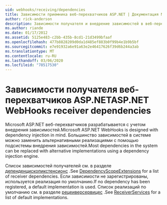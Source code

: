 ```yaml
---
uid: webhooks/receiving/dependencies
title: Зависимости приемника веб-перехватчиков ASP.NET | Документация Майкрософт
author: rick-anderson
description: Зависимости получателя и внедрение зависимостей в веб-перехватчики ASP.NET.
ms.author: riande
ms.date: 01/17/2012
ms.assetid: 5125e483-c2bb-435b-8cd1-21d3499bfaaf
ms.openlocfilehash: 477b8828209d0da1d485ef883b0f99b4e1b9b5bf
ms.sourcegitcommit: e7e91932a6e91a63e2e46417626f39d6b244a3ab
ms.translationtype: MT
ms.contentlocale: ru-RU
ms.lasthandoff: 03/06/2020
ms.locfileid: "78517530"
---
```

# <a name="aspnet-webhooks-receiver-dependencies"></a><span data-ttu-id="8e2c2-103">Зависимости получателя веб-перехватчиков ASP.NET</span><span class="sxs-lookup"><span data-stu-id="8e2c2-103">ASP.NET WebHooks receiver dependencies</span></span>

<span data-ttu-id="8e2c2-104">Microsoft ASP.NET веб-перехватчиков разрабатывается с учетом внедрения зависимостей.</span><span class="sxs-lookup"><span data-stu-id="8e2c2-104">Microsoft ASP.NET WebHooks is designed with dependency injection in mind.</span></span> <span data-ttu-id="8e2c2-105">Большинство зависимостей в системе можно заменить альтернативными реализациями с помощью подсистемы внедрения зависимостей.</span><span class="sxs-lookup"><span data-stu-id="8e2c2-105">Most dependencies in the system can be replaced with alternative implementations using a dependency injection engine.</span></span>

<span data-ttu-id="8e2c2-106">Список зависимостей получателей см. в разделе [депенденцископикстенсионс](https://github.com/aspnet/aspnetWebHooks/blob/master/src/Microsoft.AspNet.WebHooks.Receivers/Extensions/DependencyScopeExtensions.cs) .</span><span class="sxs-lookup"><span data-stu-id="8e2c2-106">See [DependencyScopeExtensions](https://github.com/aspnet/aspnetWebHooks/blob/master/src/Microsoft.AspNet.WebHooks.Receivers/Extensions/DependencyScopeExtensions.cs) for a list of receiver dependencies.</span></span> <span data-ttu-id="8e2c2-107">Если зависимости не зарегистрированы, используется реализация по умолчанию.</span><span class="sxs-lookup"><span data-stu-id="8e2c2-107">If no dependency has been registered, a default implementation is used.</span></span> <span data-ttu-id="8e2c2-108">Список реализаций по умолчанию см. в разделе [рецеиверсервицес](https://github.com/aspnet/aspnetWebHooks/blob/master/src/Microsoft.AspNet.WebHooks.Receivers/Services/ReceiverServices.cs) .</span><span class="sxs-lookup"><span data-stu-id="8e2c2-108">See [ReceiverServices](https://github.com/aspnet/aspnetWebHooks/blob/master/src/Microsoft.AspNet.WebHooks.Receivers/Services/ReceiverServices.cs) for a list of default implementations.</span></span>
